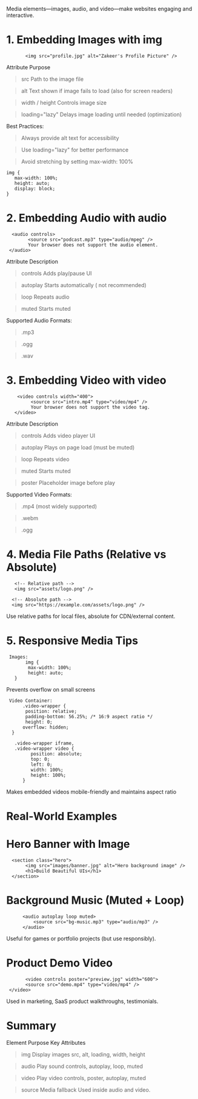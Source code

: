 Media elements—images, audio, and video—make websites engaging and interactive. 

# 1. Embedding Images with img

           <img src="profile.jpg" alt="Zakeer's Profile Picture" />

Attribute          	Purpose
> src	Path to the image file

> alt	Text shown if image fails to load (also for screen readers)

> width / height	Controls image size

> loading="lazy"	Delays image loading until needed (optimization)

 Best Practices:
> Always provide alt text for accessibility

> Use loading="lazy" for better performance

> Avoid stretching by setting max-width: 100%

    img {
       max-width: 100%;
       height: auto;
       display: block;
    }

# 2. Embedding Audio with audio

      <audio controls>
            <source src="podcast.mp3" type="audio/mpeg" />
            Your browser does not support the audio element.
     </audio>
     
Attribute	Description
> controls	Adds play/pause UI

> autoplay	Starts automatically ( not recommended)

> loop	Repeats audio

> muted	Starts muted

 Supported Audio Formats:
> .mp3

> .ogg

> .wav

# 3. Embedding Video with video

        <video controls width="400">
             <source src="intro.mp4" type="video/mp4" />
             Your browser does not support the video tag.
       </video>
       
Attribute	Description
> controls	Adds video player UI

> autoplay	Plays on page load (must be muted)

> loop	Repeats video

> muted	Starts muted

> poster	Placeholder image before play

Supported Video Formats:

> .mp4 (most widely supported)

> .webm

> .ogg

# 4. Media File Paths (Relative vs Absolute)

       <!-- Relative path -->
       <img src="assets/logo.png" />

      <!-- Absolute path -->
      <img src="https://example.com/assets/logo.png" />
      
 Use relative paths for local files, absolute for CDN/external content.

 # 5. Responsive Media Tips
 
     Images:
           img {
            max-width: 100%;
            height: auto;
       }
       
 Prevents overflow on small screens

     Video Container:
          .video-wrapper {
           position: relative;
           padding-bottom: 56.25%; /* 16:9 aspect ratio */
           height: 0;
          overflow: hidden;
      }

       .video-wrapper iframe,
       .video-wrapper video {
             position: absolute;
             top: 0;
             left: 0;
             width: 100%;
             height: 100%;
          }
          
 Makes embedded videos mobile-friendly and maintains aspect ratio

# Real-World Examples

#  Hero Banner with Image

      <section class="hero">
           <img src="images/banner.jpg" alt="Hero background image" />
           <h1>Build Beautiful UIs</h1>
      </section>

# Background Music (Muted + Loop)

          <audio autoplay loop muted>
              <source src="bg-music.mp3" type="audio/mp3" />
          </audio>
          
 Useful for games or portfolio projects (but use responsibly).

#  Product Demo Video

           <video controls poster="preview.jpg" width="600">
           <source src="demo.mp4" type="video/mp4" />
     </video>
     
 Used in marketing, SaaS product walkthroughs, testimonials.

 # Summary
Element	Purpose	Key Attributes
> img	Display images	src, alt, loading, width, height

> audio	Play sound	controls, autoplay, loop, muted

> video	Play video	controls, poster, autoplay, muted

> source	Media fallback	Used inside audio and video.




